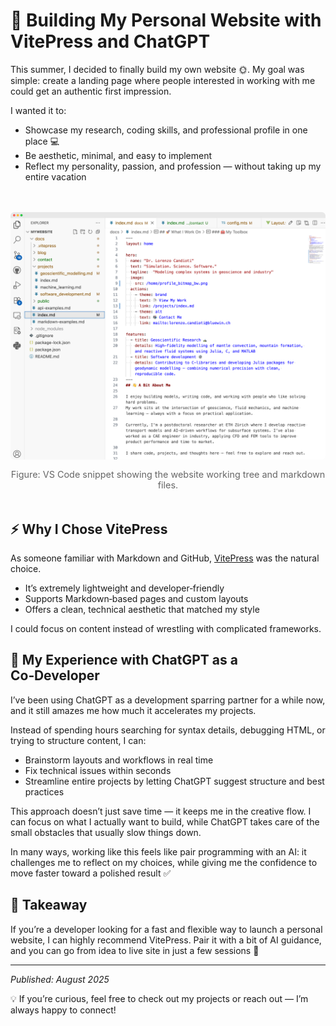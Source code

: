 # 🚀 Building My Personal Website with VitePress and ChatGPT

This summer, I decided to finally build my own website 🌞.
My goal was simple: create a landing page where people interested in working with me could get an authentic first impression.

I wanted it to:
* Showcase my research, coding skills, and professional profile in one place 💻
* Be aesthetic, minimal, and easy to implement
* Reflect my personality, passion, and profession — without taking up my entire vacation

<figure style="margin: 3rem 0; text-align: center;">
  <img
    src="/blog/2025-08-WebsitesVitePress.png"
    alt="WebsiteEditing"
    style="max-width: 100%; height: auto; border-radius: 6px;"
  />
  <figcaption style="margin-top: 0.75rem; font-size: 0.9rem; color: #666;">
    Figure: VS Code snippet showing the website working tree and markdown files.
  </figcaption>
</figure>


## ⚡ Why I Chose VitePress

As someone familiar with Markdown and GitHub, [VitePress](https://vitepress.dev "https://vitepress.dev") was the natural choice.
* It’s extremely lightweight and developer‑friendly
* Supports Markdown‑based pages and custom layouts
* Offers a clean, technical aesthetic that matched my style

I could focus on content instead of wrestling with complicated frameworks.


## 🤖 My Experience with ChatGPT as a Co‑Developer

I’ve been using ChatGPT as a development sparring partner for a while now, and it still amazes me how much it accelerates my projects.

Instead of spending hours searching for syntax details, debugging HTML, or trying to structure content, I can:
* Brainstorm layouts and workflows in real time
* Fix technical issues within seconds
* Streamline entire projects by letting ChatGPT suggest structure and best practices

This approach doesn’t just save time — it keeps me in the creative flow.
I can focus on what I actually want to build, while ChatGPT takes care of the small obstacles that usually slow things down.

In many ways, working like this feels like pair programming with an AI:
it challenges me to reflect on my choices, while giving me the confidence to move faster toward a polished result ✅


## 🎯 Takeaway

If you’re a developer looking for a fast and flexible way to launch a personal website, I can highly recommend VitePress.
Pair it with a bit of AI guidance, and you can go from idea to live site in just a few sessions 🚀

---

*Published: August 2025*


💡 If you’re curious, feel free to check out my projects or reach out — I’m always happy to connect!
